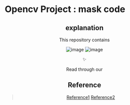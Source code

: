 # Opencv Project : mask code

  <div align="center">

## explanation
This repository contains 

![image](https://github.com/mzoon22/opencv_project-2-/assets/144039850/0978304a-ddbb-42d7-98cb-5c718daae484)
![image](https://github.com/mzoon22/opencv_project-2-/assets/144039850/fe2b2376-543f-41e7-bf99-43ce35131ecc)

✨

Read through our



## 



## Reference
> [Reference1](https://076923.github.io/posts/Python-opencv-18/)
> [Reference2](https://076923.github.io/posts/Python-opencv-3/)
